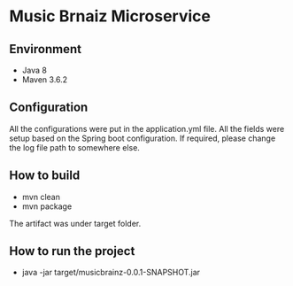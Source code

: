 # Music Brnaiz Microservice

## Environment

* Java 8
* Maven 3.6.2

## Configuration

All the configurations were put in the application.yml file. All the fields were setup based on the Spring boot configuration. If required, please change the log file path to somewhere else.

## How to build

* mvn clean
* mvn package

The artifact was under target folder.

## How to run the project

* java -jar target/musicbrainz-0.0.1-SNAPSHOT.jar
